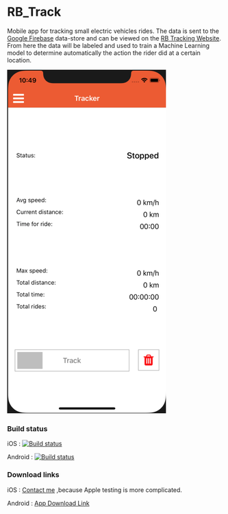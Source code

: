 # RB_Track
Mobile app for tracking small electric vehicles rides.
The data is sent to the [Google Firebase](https://https://firebase.google.com/) data-store and can be viewed on the [RB Tracking Website](https://blind675.github.io/RB_Tracker_stats/). From here the data will be labeled and used to train a Machine Learning model to determine automatically the action the rider did at a certain location.

![iOS screen shot](./screenshot.png?raw=true "Title")

### Build status

 iOS        : [![Build status](https://build.appcenter.ms/v0.1/apps/2c7d779b-749b-45d3-80bb-f98729889b6c/branches/master/badge)](https://appcenter.ms)

 Android    : [![Build status](https://build.appcenter.ms/v0.1/apps/492aaf97-38e9-487d-9c0f-a1d2dffe0fd5/branches/master/badge)](https://appcenter.ms)

### Download links

 iOS     : [Contact me](mailto:catalin.bora@gmail.com) ,because Apple testing is more complicated. 

 Android : [App Download Link](https://install.appcenter.ms/orgs/reactive-boards/apps/rbtracker-1/distribution_groups/rbstats%20android%20testers)
